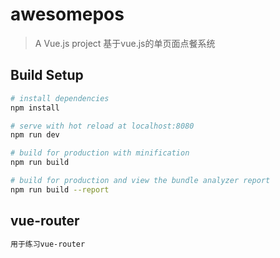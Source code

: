 # awesomepos

> A Vue.js project
> 基于vue.js的单页面点餐系统

## Build Setup

``` bash
# install dependencies
npm install

# serve with hot reload at localhost:8080
npm run dev

# build for production with minification
npm run build

# build for production and view the bundle analyzer report
npm run build --report
```
## vue-router
``` bash
用于练习vue-router
```

